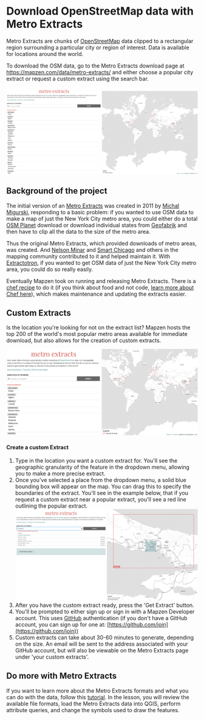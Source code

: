 # Download OpenStreetMap data with Metro Extracts

Metro Extracts are chunks of [OpenStreetMap](https://www.openstreetmap.org) data clipped to a rectangular region surrounding a particular city or region of interest. Data is available for locations around the world.

To download the OSM data, go to the Metro Extracts download page at https://mapzen.com/data/metro-extracts/ and either choose a popular city extract or request a custom extract using the search bar.

![Choose a city from the extract list](./images/choosecity.gif)

## Background of the project

The initial version of an [Metro Extracts](http://metro.teczno.com/) was created in 2011 by [Michal  Migurski](https://twitter.com/michalmigurski), responding to a basic problem: if you wanted to use OSM data to make a map of just the New York City metro area, you could either do a total [OSM Planet](http://wiki.openstreetmap.org/wiki/Planet.osm) download or download individual states from [Geofabrik](http://download.geofabrik.de/) and then have to clip all the data to the size of the metro area.

Thus the original Metro Extracts, which provided downloads of metro areas, was created. And [Nelson Minar](http://somebits.com/) and [Smart Chicago](http://www.smartchicagocollaborative.org/) and others in the mapping community contributed to it and helped maintain it. With [Extractotron](https://github.com/migurski/Extractotron/), if you wanted to get OSM data of just the New York City metro area, you could do so really easily.

Eventually Mapzen took on running and releasing Metro Extracts. There is a [chef recipe](https://github.com/mapzen/chef-metroextractor) to do it (if you think about food and not code, [learn more about Chef here](https://docs.getchef.com/essentials_cookbook_recipes.html)), which makes maintenance and updating the extracts easier.

## Custom Extracts

Is the location you're looking for not on the extract list? Mapzen hosts the top 200 of the world's most popular metro areas available for immediate download, but also allows for the creation of custom extracts.

![Create a custom extract from map](./images/customextract.gif)

#### Create a custom Extract
1. Type in the location you want a custom extract for. You'll see the geographic granularity of the feature in the dropdown menu, allowing you to make a more precise extract.
2. Once you've selected a place from the dropdown menu, a solid blue bounding box will appear on the map. You can drag this to specify the boundaries of the extract. You'll see in the example below, that if you request a custom extract near a popular extract, you'll see a red line outlining the popular extract.
![Selecting a custom extract on the map](./images/customextract.png)
3. After you have the custom extract ready, press the 'Get Extract' button.
4. You'll be prompted to either sign up or sign in with a Mapzen Developer account. This uses [GitHub](https://www.github.com) authentication (if you don't have a GitHub account, you can sign up for one at: [https://github.com/join](https://github.com/join))
5. Custom extracts can take about 30-60 minutes to generate, depending on the size. An email will be sent to the address associated with your GitHub account, but will also be viewable on the Metro Extracts page under 'your custom extracts'. 

## Do more with Metro Extracts

If you want to learn more about the Metro Extracts formats and what you can do with the data, follow this [tutorial](walkthrough.md). In the lesson, you will review the available file formats, load the Metro Extracts data into QGIS, perform attribute queries, and change the symbols used to draw the features.
